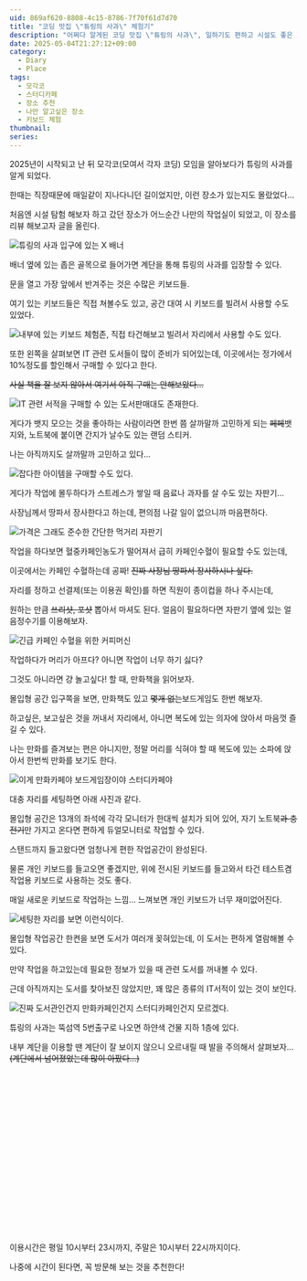 ```yaml
---
uid: 869af620-8808-4c15-8786-7f70f61d7d70
title: "코딩 맛집 \"튜링의 사과\" 체험기"
description: "어쩌다 알게된 코딩 맛집 \"튜링의 사과\", 일하기도 편하고 시설도 좋은 스터디카페를 이용해보았다."
date: 2025-05-04T21:27:12+09:00
category: 
  - Diary
  - Place
tags: 
  - 모각코
  - 스터디카페
  - 장소 추천
  - 나만 알고싶은 장소
  - 키보드 체험
thumbnail: 
series: 
---
```

2025년이 시작되고 난 뒤 모각코(모여서 각자 코딩) 모임을 알아보다가 튜링의 사과를 알게 되었다.

한때는 직장때문에 매일같이 지나다니던 길이었지만, 이런 장소가 있는지도 몰랐었다...

처음엔 시설 탐험 해보자 하고 갔던 장소가 어느순간 나만의 작업실이 되었고, 이 장소를 리뷰 해보고자 글을 올린다.

![튜링의 사과 입구에 있는 X 배너](https://blog-files.hyochan.site/%E1%84%8F%E1%85%A9%E1%84%83%E1%85%B5%E1%86%BC-%E1%84%86%E1%85%A1%E1%86%BA%E1%84%8C%E1%85%B5%E1%86%B8-%E1%84%90%E1%85%B2%E1%84%85%E1%85%B5%E1%86%BC%E1%84%8B%E1%85%B4-%E1%84%89%E1%85%A1%E1%84%80%E1%85%AA-%E1%84%8E%E1%85%A6%E1%84%92%E1%85%A5%E1%86%B7%E1%84%80%E1%85%B5/IMG_1989.JPG)

배너 옆에 있는 좁은 골목으로 들어가면 계단을 통해 튜링의 사과를 입장할 수 있다.

문을 열고 가장 앞에서 반겨주는 것은 수많은 키보드들.

여기 있는 키보드들은 직접 쳐볼수도 있고, 공간 대여 시 키보드를 빌려서 사용할 수도 있었다.

![내부에 있는 키보드 체험존, 직접 타건해보고 빌려서 자리에서 사용할 수도 있다.](https://blog-files.hyochan.site/%E1%84%8F%E1%85%A9%E1%84%83%E1%85%B5%E1%86%BC-%E1%84%86%E1%85%A1%E1%86%BA%E1%84%8C%E1%85%B5%E1%86%B8-%E1%84%90%E1%85%B2%E1%84%85%E1%85%B5%E1%86%BC%E1%84%8B%E1%85%B4-%E1%84%89%E1%85%A1%E1%84%80%E1%85%AA-%E1%84%8E%E1%85%A6%E1%84%92%E1%85%A5%E1%86%B7%E1%84%80%E1%85%B5/IMG_1990.JPG)

또한 왼쪽을 살펴보면 IT 관련 도서들이 많이 준비가 되어있는데, 이곳에서는 정가에서 10%정도를 할인해서 구매할 수 있다고 한다.

~~사실 책을 잘 보지 않아서 여기서 아직 구매는 안해보았다...~~

![IT 관련 서적을 구매할 수 있는 도서판매대도 존재한다.](https://blog-files.hyochan.site/%E1%84%8F%E1%85%A9%E1%84%83%E1%85%B5%E1%86%BC-%E1%84%86%E1%85%A1%E1%86%BA%E1%84%8C%E1%85%B5%E1%86%B8-%E1%84%90%E1%85%B2%E1%84%85%E1%85%B5%E1%86%BC%E1%84%8B%E1%85%B4-%E1%84%89%E1%85%A1%E1%84%80%E1%85%AA-%E1%84%8E%E1%85%A6%E1%84%92%E1%85%A5%E1%86%B7%E1%84%80%E1%85%B5/IMG_1991.JPG)

게다가 뱃지 모으는 것을 좋아하는 사람이라면 한번 쯤 살까말까 고민하게 되는 ~~페페~~뱃지와, 노트북에 붙이면 간지가 날수도 있는 랜덤 스티커.

나는 아직까지도 살까말까 고민하고 있다...

![잡다한 아이템을 구매할 수도 있다.](https://blog-files.hyochan.site/%E1%84%8F%E1%85%A9%E1%84%83%E1%85%B5%E1%86%BC-%E1%84%86%E1%85%A1%E1%86%BA%E1%84%8C%E1%85%B5%E1%86%B8-%E1%84%90%E1%85%B2%E1%84%85%E1%85%B5%E1%86%BC%E1%84%8B%E1%85%B4-%E1%84%89%E1%85%A1%E1%84%80%E1%85%AA-%E1%84%8E%E1%85%A6%E1%84%92%E1%85%A5%E1%86%B7%E1%84%80%E1%85%B5/IMG_1992.JPG)

게다가 작업에 몰두하다가 스트레스가 쌓일 때 음료나 과자를 살 수도 있는 자판기...

사장님께서 땅파서 장사한다고 하는데, 편의점 나갈 일이 없으니까 마음편하다.

![가격은 그래도 준수한 간단한 먹거리 자판기](https://blog-files.hyochan.site/%E1%84%8F%E1%85%A9%E1%84%83%E1%85%B5%E1%86%BC-%E1%84%86%E1%85%A1%E1%86%BA%E1%84%8C%E1%85%B5%E1%86%B8-%E1%84%90%E1%85%B2%E1%84%85%E1%85%B5%E1%86%BC%E1%84%8B%E1%85%B4-%E1%84%89%E1%85%A1%E1%84%80%E1%85%AA-%E1%84%8E%E1%85%A6%E1%84%92%E1%85%A5%E1%86%B7%E1%84%80%E1%85%B5/IMG_1993.JPG)

작업을 하다보면 혈중카페인농도가 떨어져서 급히 카페인수혈이 필요할 수도 있는데,

이곳에서는 카페인 수혈하는데 공짜! ~~진짜 사장님 땅파서 장사하시나 싶다.~~

자리를 정하고 선결제(또는 이용권 확인)를 하면 직원이 종이컵을 하나 주시는데,

원하는 만큼 ~~쓰리샷, 포샷~~ 뽑아서 마셔도 된다. 얼음이 필요하다면 자판기 옆에 있는 얼음정수기를 이용해보자.

![긴급 카페인 수혈을 위한 커피머신](https://blog-files.hyochan.site/%E1%84%8F%E1%85%A9%E1%84%83%E1%85%B5%E1%86%BC-%E1%84%86%E1%85%A1%E1%86%BA%E1%84%8C%E1%85%B5%E1%86%B8-%E1%84%90%E1%85%B2%E1%84%85%E1%85%B5%E1%86%BC%E1%84%8B%E1%85%B4-%E1%84%89%E1%85%A1%E1%84%80%E1%85%AA-%E1%84%8E%E1%85%A6%E1%84%92%E1%85%A5%E1%86%B7%E1%84%80%E1%85%B5/IMG_1994.JPG)

작업하다가 머리가 아프다? 아니면 작업이 너무 하기 싫다?

그것도 아니라면 걍 놀고싶다! 할 때, 만화책을 읽어보자.

몰입형 공간 입구쪽을 보면, 만화책도 있고 ~~몇개 없는~~보드게임도 한번 해보자.

하고싶은, 보고싶은 것을 꺼내서 자리에서, 아니면 복도에 있는 의자에 앉아서 마음껏 즐길 수 있다.

나는 만화를 즐겨보는 편은 아니지만, 정말 머리를 식혀야 할 때 복도에 있는 소파에 앉아서 한번씩 만화를 보기도 한다.

![이게 만화카페야 보드게임장이야 스터디카페야](https://blog-files.hyochan.site/%E1%84%8F%E1%85%A9%E1%84%83%E1%85%B5%E1%86%BC-%E1%84%86%E1%85%A1%E1%86%BA%E1%84%8C%E1%85%B5%E1%86%B8-%E1%84%90%E1%85%B2%E1%84%85%E1%85%B5%E1%86%BC%E1%84%8B%E1%85%B4-%E1%84%89%E1%85%A1%E1%84%80%E1%85%AA-%E1%84%8E%E1%85%A6%E1%84%92%E1%85%A5%E1%86%B7%E1%84%80%E1%85%B5/IMG_1995.JPG)

대충 자리를 세팅하면 아래 사진과 같다.

몰입형 공간은 13개의 좌석에 각각 모니터가 한대씩 설치가 되어 있어, 자기 노트북~~과 충전기~~만 가지고 온다면 편하게 듀얼모니터로 작업할 수 있다.

스탠드까지 들고왔다면 엄청나게 편한 작업공간이 완성된다.

물론 개인 키보드를 들고오면 좋겠지만, 위에 전시된 키보드를 들고와서 타건 테스트겸 작업용 키보드로 사용하는 것도 좋다.

매일 새로운 키보드로 작업하는 느낌... 느껴보면 개인 키보드가 너무 재미없어진다.

![세팅한 자리를 보면 이런식이다.](https://blog-files.hyochan.site/%E1%84%8F%E1%85%A9%E1%84%83%E1%85%B5%E1%86%BC-%E1%84%86%E1%85%A1%E1%86%BA%E1%84%8C%E1%85%B5%E1%86%B8-%E1%84%90%E1%85%B2%E1%84%85%E1%85%B5%E1%86%BC%E1%84%8B%E1%85%B4-%E1%84%89%E1%85%A1%E1%84%80%E1%85%AA-%E1%84%8E%E1%85%A6%E1%84%92%E1%85%A5%E1%86%B7%E1%84%80%E1%85%B5/IMG_1996.JPG)

몰입형 작업공간 한켠을 보면 도서가 여러개 꽂혀있는데, 이 도서는 편하게 열람해볼 수 있다.

만약 작업을 하고있는데 필요한 정보가 있을 때 관련 도서를 꺼내볼 수 있다.

근데 아직까지는 도서를 찾아보진 않았지만, 꽤 많은 종류의 IT서적이 있는 것이 보인다.

![진짜 도서관인건지 만화카페인건지 스터디카페인건지 모르겠다.](https://blog-files.hyochan.site/%E1%84%8F%E1%85%A9%E1%84%83%E1%85%B5%E1%86%BC-%E1%84%86%E1%85%A1%E1%86%BA%E1%84%8C%E1%85%B5%E1%86%B8-%E1%84%90%E1%85%B2%E1%84%85%E1%85%B5%E1%86%BC%E1%84%8B%E1%85%B4-%E1%84%89%E1%85%A1%E1%84%80%E1%85%AA-%E1%84%8E%E1%85%A6%E1%84%92%E1%85%A5%E1%86%B7%E1%84%80%E1%85%B5/IMG_1997.JPG)

튜링의 사과는 뚝섬역 5번출구로 나오면 하얀색 건물 지하 1층에 있다.

내부 계단을 이용할 땐 계단이 잘 보이지 않으니 오르내릴 때 발을 주의해서 살펴보자...  
~~(계단에서 넘어졌었는데 많이 아팠다...)~~

<div style="width: 100%; aspect-ratio: 16 / 9; overflow: hidden; position: relative;">
<div id="daumRoughmapContainer1746940825009" class="root_daum_roughmap root_daum_roughmap_landing" style="position: absolute; left: 50%; top: 50%; transform: translate(-50%, -50%); width: 1000px; height: 500px;"></div>
</div>
<script charset="UTF-8" class="daum_roughmap_loader_script" src="https://ssl.daumcdn.net/dmaps/map_js_init/roughmapLoader.js"></script>
<script charset="UTF-8">
	new daum.roughmap.Lander({
		"timestamp" : "1746940825009",
		"key" : "2ny5y",
		"mapWidth" : "1000",
		"mapHeight" : "500"
	}).render();
</script>

이용시간은 평일 10시부터 23시까지, 주말은 10시부터 22시까지이다.

나중에 시간이 된다면, 꼭 방문해 보는 것을 추천한다!